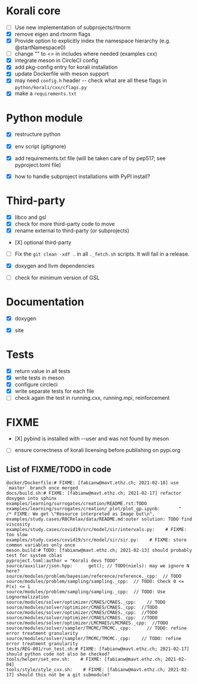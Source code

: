 # Korali core

* [ ] Use new implementation of subprojects/rtnorm
* [X] remove eigen and rtnorm flags
* [X] Provide option to explicitly index the namespace hierarchy (e.g. @startNamespace0)
* [ ] change "" to <> in includes where needed (examples cxx)
* [X] integrate meson in CircleCI config
* [X] add pkg-config entry for korali installation
* [X] update Dockerfile with meson support
* [X] may need `config.h` header -- check what are all these flags in `python/korali/cxx/cflags.py`
* [X] make a `requirements.txt`

# Python module

* [X] restructure python
* [X] env script (gitignore)
* [X] add requirements.txt file (will be taken care of by pep517; see pyproject.toml file)
* [X] how to handle subproject installations with PyPI install?


# Third-party

* [X] libco and gsl
* [X] check for more third-party code to move
* [X] rename external to third-party (or subprojects)
* [Χ] optional third-party
* [ ] Fix the `git clean -xdf .` in all `._fetch.sh` scripts. It will fail in a release.
* [X] doxygen and llvm dependencies
* [ ] check for minimum version of GSL


# Documentation

* [X] doxygen
* [X] site


# Tests

* [X] return value in all tests
* [X] write tests in meson
* [X] configure circleci
* [X] write separate tests for each file
* [ ] check again the test in running.cxx, running.mpi, reinforcement

# FIXME

* [Χ] pybind is installed with --user and was not found by meson
* [ ] ensure correctness of korali licensing before publishing on pypi.org

## List of FIXME/TODO in code

```
docker/Dockerfile:# FIXME: [fabianw@mavt.ethz.ch; 2021-02-18] use `master` branch once merged
docs/build.sh:# FIXME: [fabianw@mavt.ethz.ch; 2021-02-17] refactor doxygen into sphinx
examples/learning/surrogates/creation/README.rst:TODO
examples/learning/surrogates/creation/_plot/plot_gp.ipynb:       "            /* FIXME: We get \"Resource interpreted as Image but\n",
examples/study.cases/RBCRelax/data/README.md:outer solution: TODO find viscosity
examples/study.cases/covid19/src/model/sir/intervals.py:    # FIXME: too slow
examples/study.cases/covid19/src/model/sir/sir.py:    # FIXME: store common variables only once
meson.build:# TODO: [fabianw@mavt.ethz.ch; 2021-02-13] should probably test for system cblas
pyproject.toml:author = "Korali devs TODO"
source/auxiliar/json.hpp:      get(); // TODO(niels): may we ignore N here?
source/modules/problem/bayesian/reference/reference._cpp:  // TODO
source/modules/problem/sampling/sampling._cpp:  // TODO: Check 0 <= P(x) <= 1
source/modules/problem/sampling/sampling._cpp:  // TODO: Use Lognormalization
source/modules/solver/optimizer/CMAES/CMAES._cpp:    // TODO
source/modules/solver/optimizer/CMAES/CMAES._cpp:  //TODO
source/modules/solver/optimizer/CMAES/CMAES._cpp:  //TODO
source/modules/solver/optimizer/CMAES/CMAES._cpp:  //TODO
source/modules/solver/optimizer/LMCMAES/LMCMAES._cpp:  //TODO
source/modules/solver/sampler/TMCMC/TMCMC._cpp:      // TODO: refine error treatment granularity
source/modules/solver/sampler/TMCMC/TMCMC._cpp:    // TODO: refine error treatment granularity
tests/REG-001/run_test.sh:# FIXME: [fabianw@mavt.ethz.ch; 2021-02-17] should python code not also be checked?
tools/helper/set_env.sh:    # FIXME: [fabianw@mavt.ethz.ch; 2021-02-04] 
tools/style/style_cxx.sh:    # FIXME: [fabianw@mavt.ethz.ch; 2021-02-17] should this not be a git submodule?
```
